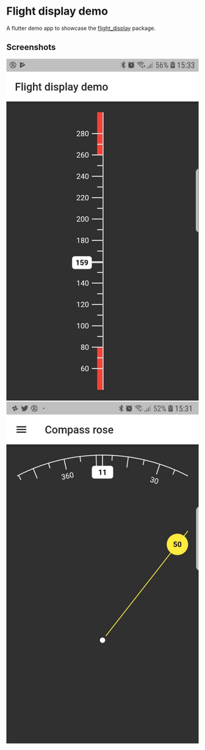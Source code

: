# Flight display demo

A flutter demo app to showcase the [flight_display](https://github.com/ducret201/flight_display) package.

## Screenshots

![Speed tape](/screenshots/speed_tape.jpg?raw=true "Speed tape")
![Compass rose](/screenshots/compass_rose.jpg?raw=true "Compass rose")